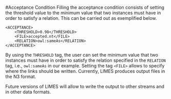 #Acceptance Condition
Filling the acceptance condition consists of setting the threshold value to the minimum value that two instances must have in order to satisfy a relation. This can be carried out as exemplified below. 

    <ACCEPTANCE>
        <THRESHOLD>0.98</THRESHOLD>
        <FILE>accepted.nt</FILE>
        <RELATION>owl:sameAs</RELATION>
    </ACCEPTANCE>

By using the `THRESHOLD` tag, the user can set the minimum value that two instances must have in order to satisfy the relation specified in the `RELATION` tag, i.e., `owl:sameAs` in our example. Setting the tag `<FILE>` allows to specify where the links should be written. Currently, LIMES produces output files in the N3 format.

Future versions of LIMES will allow to write the output to other streams and in other data formats.

